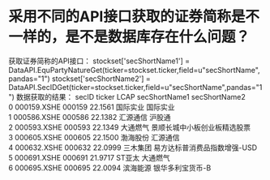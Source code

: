 # 采用不同的API接口获取的证券简称是不一样的，是不是数据库存在什么问题？

获取证券简称的API接口：
stockset['secShortName1'] = DataAPI.EquPartyNatureGet(ticker=stockset.ticker,field=u"secShortName",pandas="1")
stockset['secShortName2'] = DataAPI.SecIDGet(ticker=stockset.ticker,field=u"secShortName",pandas="1")
数据获取的结果： 
               secID  ticker     LCAP secShortName1        secShortName2  \
0    000159.XSHE  000159  22.1561          国际实业                 国际实业   
1    000586.XSHE  000586  22.1382          汇源通信                  沪股通   
2    000593.XSHE  000593  22.1349          大通燃气       景顺长城中小板创业板精选股票   
3    000605.XSHE  000605  22.1500          渤海股份                 汇源通信   
4    000632.XSHE  000632  22.0999          三木集团     易方达标普消费品指数增强-USD   
5    000691.XSHE  000691  21.9717          ST亚太                 大通燃气   
6    000695.XSHE  000695  22.0094          滨海能源            银华多利宝货币-B  
